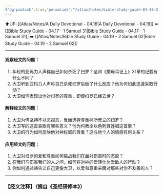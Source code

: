 ```yaml
---
{"dg-publish":true,"permalink":"/atlas/notes/bible-study-guide-04-18-2-samuel-01/"}
---
```


⬆️UP: [[Atlas/Notes/A Daily Devotional - 04.18\|A Daily Devotional - 04.18]]
⬅️ [[Bible Study Guide - 04.17 - 1 Samuel 31\|Bible Study Guide - 04.17 - 1 Samuel 31]]
➡️ [[Atlas/Notes/Bible Study Guide - 04.19 - 2 Samuel 02\|Bible Study Guide - 04.19 - 2 Samuel 02]] 

---

#### 观察经文的问题：

1. 年轻的亚玛力人声称自己如何杀死了扫罗？这和《撒母耳记上》31章的记载有什么不同？
2. 大卫听到亚玛力人声称自己杀死扫罗后做了什么反应？他为何如此迅速采取行动？
3. 大卫如何表现出他对扫罗的尊重，即使扫罗已经去世？

#### 解释经文的问题：

1. 大卫为何坚持不以恶报恶，反而选择尊重神所膏立的扫罗？
2. 大卫写的这首哀歌有哪些意义？他为何教全以色列百姓唱这首歌？
3. 大卫的行为如何反映他对神权威的尊重？这与他个人的情感有何关系？

#### 应用经文的问题：

1. 大卫对扫罗的爱和尊重如何挑战我们在面对伤害时的态度？
2. 在我们与伤害我们的人之间，如何将对神的爱转化为爱敌人的行动？
3. 你如何通过祷告让自己更像大卫，以爱和尊重来面对那些对你不友善的人？


---
### 【经文注释】（摘自《圣经研修本》）
